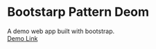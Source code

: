 # Bootstarp Pattern Deom
A demo web app built with bootstrap. </br>
[Demo Link](https://peichunkao.github.io/bootstrappattern.github.io/)
